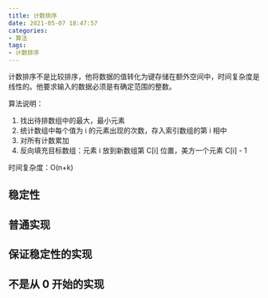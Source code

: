 ```yaml
---
title: 计数排序
date: 2021-05-07 18:47:57
categories:
- 算法
tags:
- 计数排序
---
```


计数排序不是比较排序，他将数据的值转化为键存储在额外空间中，时间复杂度是线性的。他要求输入的数据必须是有确定范围的整数。

算法说明：

1. 找出待排数组中的最大，最小元素
2. 统计数组中每个值为 i 的元素出现的次数，存入索引数组的第 i 相中
3. 对所有计数累加
4. 反向填充目标数组：元素 i 放到新数组第 C[i] 位置，美方一个元素 C[i] - 1

时间复杂度：O(n+k)

## 稳定性

## 普通实现

## 保证稳定性的实现

## 不是从 0 开始的实现